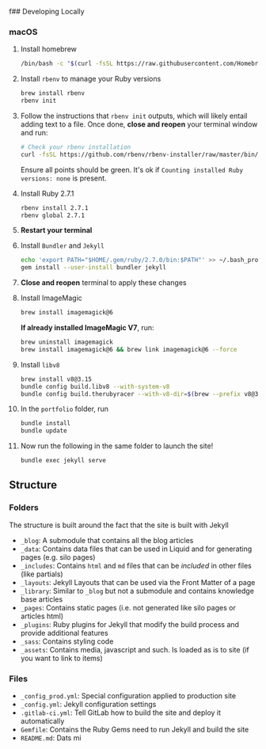 f## Developing Locally

### macOS

1. Install homebrew
    ```bash
    /bin/bash -c "$(curl -fsSL https://raw.githubusercontent.com/Homebrew/install/master/install.sh)"
    ```
2. Install `rbenv` to manage your Ruby versions
    ```bash
    brew install rbenv
    rbenv init
    ```
4. Follow the instructions that `rbenv init` outputs, which will likely entail adding text to a file. Once done, **close and reopen** your terminal window and run:
    ```bash
    # Check your rbenv installation
    curl -fsSL https://github.com/rbenv/rbenv-installer/raw/master/bin/rbenv-doctor | bash
    ```
    Ensure all points should be green. It's ok if `Counting installed Ruby versions: none` is present.
5. Install Ruby 2.7.1
    ```bash
    rbenv install 2.7.1
    rbenv global 2.7.1
    ```
6. **Restart your terminal**

9. Install `Bundler` and `Jekyll`
    ```bash
    echo 'export PATH="$HOME/.gem/ruby/2.7.0/bin:$PATH"' >> ~/.bash_profile
    gem install --user-install bundler jekyll
    ```
10. **Close and reopen** terminal to apply these changes
11. Install ImageMagic
    ```bash
    brew install imagemagick@6
    ```
    **If already installed ImageMagic V7**, run:
    ```bash
    brew uninstall imagemagick
    brew install imagemagick@6 && brew link imagemagick@6 --force
    ```
11. Install `libv8`
    ```bash
    brew install v8@3.15
    bundle config build.libv8 --with-system-v8
    bundle config build.therubyracer --with-v8-dir=$(brew --prefix v8@3.15)
    ```
12. In the `portfolio` folder, run
    ```bash
    bundle install
    bundle update
    ```
13. Now run the following in the same folder to launch the site!
    ```bash
    bundle exec jekyll serve
    ```

## Structure

### Folders

The structure is built around the fact that the site is built with Jekyll

* `_blog`: A submodule that contains all the blog articles
* `_data`: Contains data files that can be used in Liquid and for generating pages (e.g. silo pages)
* `_includes`: Contains `html` and `md` files that can be *included* in other files (like partials)
* `_layouts`: Jekyll Layouts that can be used via the Front Matter of a page
* `_library`: Similar to `_blog` but not a submodule and contains knowledge base articles
* `_pages`: Contains static pages (i.e. not generated like silo pages or articles html)
* `_plugins`: Ruby plugins for Jekyll that modify the build process and provide additional features
* `_sass`: Contains styling code
* `_assets`: Contains media, javascript and such. Is loaded as is to site (if you want to link to items)

### Files

* `_config_prod.yml`: Special configuration applied to production site
* `_config.yml`: Jekyll configuration settings
* `.gitlab-ci.yml`: Tell GitLab how to build the site and deploy it automatically
* `Gemfile`: Contains the Ruby Gems need to run Jekyll and build the site
* `README.md`: Dats mi


